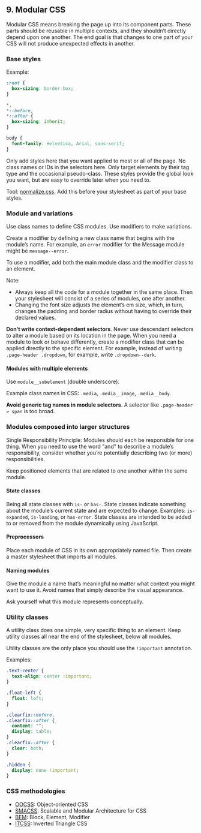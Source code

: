 ## 9. Modular CSS

Modular CSS means breaking the page up into its component parts. These parts should be reusable in multiple contexts, and they shouldn’t directly depend upon one another. The end goal is that changes to one part of your CSS will not produce unexpected effects in another.

### Base styles

Example:

```css
:root {
  box-sizing: border-box;
}

*,
*::before,
*::after {
  box-sizing: inherit;
}

body {
  font-family: Helvetica, Arial, sans-serif;
}
```

Only add styles here that you want applied to most or all of the page. No class names or IDs in the selectors here. Only target elements by their tag type and the occasional pseudo-class. These styles provide the global look you want, but are easy to override later when you need to.

Tool: [normalize.css](https://necolas.github.io/normalize.css/). Add this before your stylesheet as part of your base styles.

### Module and variations

Use class names to define CSS modules. Use modifiers to make variations.

Create a modifier by defining a new class name that begins with the module’s name. For example, an `error` modifier for the Message module might be `message--error`.

To use a modifier, add both the main module class and the modifier class to an element.

Note:

- Always keep all the code for a module together in the same place. Then your stylesheet will consist of a series of modules, one after another.
- Changing the font size adjusts the element’s em size, which, in turn, changes the padding and border radius without having to override their declared values.

**Don't write context-dependent selectors**. Never use descendant selectors to alter a module based on its location in the page. When you need a module to look or behave differently, create a modifier class that can be applied directly to the specific element. For example, instead of writing `.page-header .dropdown`, for example, write `.dropdown--dark`.

#### Modules with multiple elements

Use `module__subelement` (double underscore).

Example class names in CSS: `.media`, `.media__image`, `.media__body`.

**Avoid generic tag names in module selectors**. A selector like `.page-header > span` is too broad.

### Modules composed into larger structures

Single Responsibility Principle: Modules should each be responsible for one thing. When you need to use the word "and" to describe a module’s responsibility, consider whether you’re potentially describing two (or more) responsibilities.

Keep positioned elements that are related to one another within the same module.

#### State classes

Being all state classes with `is-` or `has-`. State classes indicate something about the module’s current state and are expected to change. Examples: `is-expanded`, `is-loading`, or `has-error`. State classes are intended to be added to or removed from the module dynamically using JavaScript.

#### Preprocessors

Place each module of CSS in its own appropriately named file. Then create a master stylesheet that imports all modules.

#### Naming modules

Give the module a name that’s meaningful no matter what context you might want to use it. Avoid names that simply describe the visual appearance.

Ask yourself what this module represents conceptually.

### Utility classes

A utility class does one simple, very specific thing to an element. Keep utility classes all near the end of the stylesheet, below all modules.

Utility classes are the only place you should use the `!important` annotation.

Examples:

```css
.text-center {
  text-align: center !important;
}

.float-left {
  float: left;
}

.clearfix::before,
.clearfix::after {
  content: "";
  display: table;
}
.clearfix::after {
  clear: both;
}

.hidden {
  display: none !important;
}
```

### CSS methodologies

- [OOCSS](https://github.com/stubbornella/oocss/wiki): Object-oriented CSS
- [SMACSS](https://smacss.com/): Scalable and Modular Architecture for CSS
- [BEM](https://en.bem.info/methodology/): Block, Element, Modifier
- [ITCSS](http://www.creativebloq.com/web-design/manage-large-css-projects-itcss-101517528): Inverted Triangle CSS